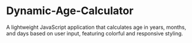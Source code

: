 # Dynamic-Age-Calculator
A lightweight JavaScript application that calculates age in years, months, and days based on user input, featuring colorful and responsive styling.
